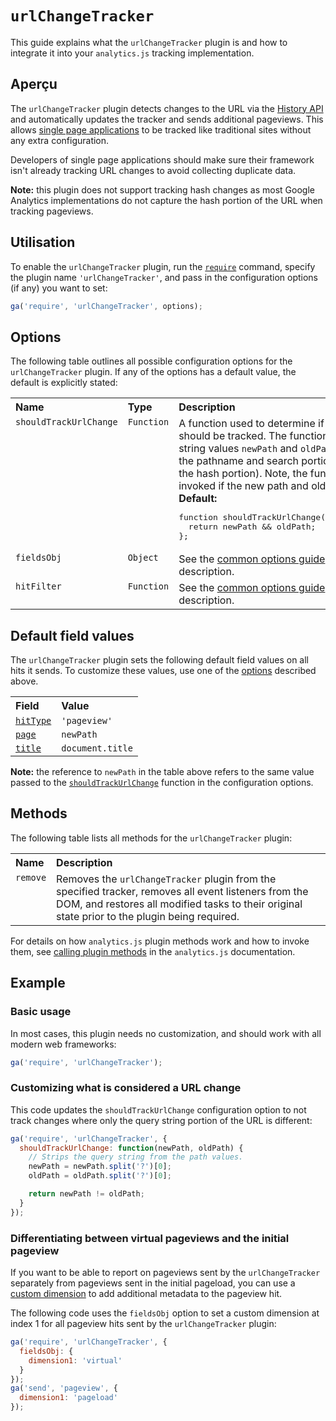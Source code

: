 # `urlChangeTracker`

This guide explains what the `urlChangeTracker` plugin is and how to integrate it into your `analytics.js` tracking implementation.

## Aperçu

The `urlChangeTracker` plugin detects changes to the URL via the [History API](https://developer.mozilla.org/en-US/docs/Web/API/History_API) and automatically updates the tracker and sends additional pageviews. This allows [single page applications](https://en.wikipedia.org/wiki/Single-page_application) to be tracked like traditional sites without any extra configuration.

Developers of single page applications should make sure their framework isn't already tracking URL changes to avoid collecting duplicate data.

**Note:** this plugin does not support tracking hash changes as most Google Analytics implementations do not capture the hash portion of the URL when tracking pageviews.

## Utilisation

To enable the `urlChangeTracker` plugin, run the [`require`](https://developers.google.com/analytics/devguides/collection/analyticsjs/using-plugins) command, specify the plugin name `'urlChangeTracker'`, and pass in the configuration options (if any) you want to set:

```js
ga('require', 'urlChangeTracker', options);
```

## Options

The following table outlines all possible configuration options for the `urlChangeTracker` plugin. If any of the options has a default value, the default is explicitly stated:

<table>
  <tr valign="top">
    <th align="left">Name</th>
    <th align="left">Type</th>
    <th align="left">Description</th>
  </tr>
  <tr valign="top">
    <td><code>shouldTrackUrlChange</code></a></td>
    <td><code>Function</code></a></td>
    <td>
      A function used to determine if a URL change should be tracked. The function is invoked with the string values <code>newPath</code> and <code>oldPath</code> which represent the pathname and search portion of the URL (not the hash portion). Note, the function is only invoked if the new path and old path are different.<br>
      <strong>Default:</strong>
<pre>function shouldTrackUrlChange(newPath, oldPath) {
  return newPath &amp;&amp; oldPath;
};</pre>
    </td>
  <tr valign="top">
    <td><code>fieldsObj</code></a></td>
    <td><code>Object</code></a></td>
    <td>See the <a href="/docs/common-options.md#fieldsobj">common options guide</a> for the <code>fieldsObj</code> description.</td>
  </tr>
  <tr valign="top">
    <td><code>hitFilter</code></a></td>
    <td><code>Function</code></a></td>
    <td>See the <a href="/docs/common-options.md#hitfilter">common options guide</a> for the <code>hitFilter</code> description.</td>
  </tr>
</table>

## Default field values

The `urlChangeTracker` plugin sets the following default field values on all hits it sends. To customize these values, use one of the [options](#options) described above.

<table>
  <tr valign="top">
    <th align="left">Field</th>
    <th align="left">Value</th>
  </tr>
  <tr valign="top">
    <td><a href="https://developers.google.com/analytics/devguides/collection/analyticsjs/field-reference#hitType"><code>hitType</code></a></td>
    <td><code>'pageview'</code></td>
  </tr>
  <tr valign="top">
    <td><a href="https://developers.google.com/analytics/devguides/collection/analyticsjs/field-reference#page"><code>page</code></a></td>
    <td><code>newPath</code></a></td>
  </tr>
  <tr valign="top">
    <td><a href="https://developers.google.com/analytics/devguides/collection/analyticsjs/field-reference#title"><code>title</code></a></td>
    <td><code>document.title</code></a></td>
  </tr>
</table>

**Note:** the reference to `newPath` in the table above refers to the same value passed to the [`shouldTrackUrlChange`](#options) function in the configuration options.

## Methods

The following table lists all methods for the `urlChangeTracker` plugin:

<table>
  <tr valign="top">
    <th align="left">Name</th>
    <th align="left">Description</th>
  </tr>
  <tr valign="top">
    <td><code>remove</code></a></td>
    <td>Removes the <code>urlChangeTracker</code> plugin from the specified tracker, removes all event listeners from the DOM, and restores all modified tasks to their original state prior to the plugin being required.</td>
  </tr>
</table>

For details on how `analytics.js` plugin methods work and how to invoke them, see [calling plugin methods](https://developers.google.com/analytics/devguides/collection/analyticsjs/using-plugins#calling_plugin_methods) in the `analytics.js` documentation.

## Example

### Basic usage

In most cases, this plugin needs no customization, and should work with all modern web frameworks:

```js
ga('require', 'urlChangeTracker');
```

### Customizing what is considered a URL change

This code updates the `shouldTrackUrlChange` configuration option to not track changes where only the query string portion of the URL is different:

```js
ga('require', 'urlChangeTracker', {
  shouldTrackUrlChange: function(newPath, oldPath) {
    // Strips the query string from the path values.
    newPath = newPath.split('?')[0];
    oldPath = oldPath.split('?')[0];

    return newPath != oldPath;
  }
});
```

### Differentiating between virtual pageviews and the initial pageview

If you want to be able to report on pageviews sent by the `urlChangeTracker` separately from pageviews sent in the initial pageload, you can use a [custom dimension](https://support.google.com/analytics/answer/2709828) to add additional metadata to the pageview hit.

The following code uses the `fieldsObj` option to set a custom dimension at index 1 for all pageview hits sent by the `urlChangeTracker` plugin:

```js
ga('require', 'urlChangeTracker', {
  fieldsObj: {
    dimension1: 'virtual'
  }
});
ga('send', 'pageview', {
  dimension1: 'pageload'
});
```

